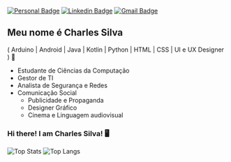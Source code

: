  
[![Personal Badge](https://img.shields.io/badge/-Website-008080?style=flat-square&logo=Me&logoColor=white&link=https://www.charlessilva.com.br/)](https://charlessilva.com.br/)
[![Linkedin Badge](https://img.shields.io/badge/-LinkedIn-008080?style=flat-square&logo=Linkedin&logoColor=white&link=https://www.linkedin.com/in/charlessilva-br/)](https://www.linkedin.com/in/charlessilva-br/)
[![Gmail Badge](https://img.shields.io/badge/-contato@charlessilva.com.br-008080?style=flat-square&logo=Gmail&logoColor=white&link=mailto:contato@charlessilva.com.br)](mailto:contato@charlessilva.com.br)

## Meu  nome é Charles Silva

( Arduino | Android | Java | Kotlin | Python | HTML | CSS | UI e UX Designer ) 🚀

- Estudante de Ciências da Computação
- Gestor de TI
- Analista de Segurança e Redes
- Comunicação Social
  - Publicidade e Propaganda
  - Designer Gráfico
  - Cinema e Linguagem audiovisual

### Hi there! I am Charles Silva! 🖥️

![Top Stats](https://github-readme-stats.vercel.app/api?username=silvacharles&show_icons=true&theme=gotham&include_all_commits=true&count_private=true)
![Top Langs](https://github-readme-stats.vercel.app/api/top-langs/?username=silvacharles&layout=compact&langs_count=7&theme=gotham)